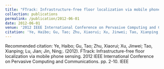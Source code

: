 ```yaml
---
title: "FTrack: Infrastructure-free floor localization via mobile phone sensing"
collection: publications
permalink: /publication/2012-06-01
date: 2012-06-01
venue: '2012 IEEE International Conference on Pervasive Computing and Communications'
citation: 'Ye, Haibo; Gu, Tao; Zhu, Xiaorui; Xu, Jinwei; Tao, Xianping; Lu, Jian; Jin, Ning;. (2012). FTrack: Infrastructure-free floor localization via mobile phone sensing. 2012 IEEE International Conference on Pervasive Computing and Communications. pp. 2-10. IEEE'
---
```

Recommended citation: Ye, Haibo; Gu, Tao; Zhu, Xiaorui; Xu, Jinwei; Tao, Xianping; Lu, Jian; Jin, Ning;. (2012). FTrack: Infrastructure-free floor localization via mobile phone sensing. 2012 IEEE International Conference on Pervasive Computing and Communications. pp. 2-10. IEEE